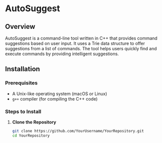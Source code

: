 # AutoSuggest

## Overview

AutoSuggest is a command-line tool written in C++ that provides command suggestions based on user input. It uses a Trie data structure to offer suggestions from a list of commands. The tool helps users quickly find and execute commands by providing intelligent suggestions.

## Installation

### Prerequisites

- A Unix-like operating system (macOS or Linux)
- `g++` compiler (for compiling the C++ code)

### Steps to Install

1. **Clone the Repository**

   ```bash
   git clone https://github.com/YourUsername/YourRepository.git
   cd YourRepository
   ```
